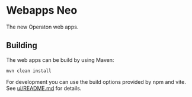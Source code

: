 # Webapps Neo

The new Operaton web apps.

## Building

The web apps can be build by using Maven:

`mvn clean install`

For development you can use the build options provided by npm and vite.
See [ui/README.md](ui/README.md) for details.
